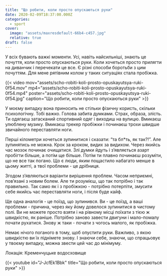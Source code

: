 ```yaml
---
title: "Що робити, коли просто опускаються руки"
date: 2020-02-09T18:37:00.000Z
categories:
  - sport
cover:
  image: "assets/maxresdefault-66b4-c457.jpg"
  relative: true
draft: false
---
```


У всіх бувають важкі моменти. Усі, навіть найсильніші, знають це почуття, коли просто опускаються руки. Коли хочеться просто прилягти на диванчик і перечекати це все. Є різні способи боротьби з цим почуттям. Для мене рятівним колом у таких ситуаціях стала пробіжка.

{{< video mov="assets/scho-robiti-koli-prosto-opuskayutsya-ruki-0f54.mov" mp4="assets/scho-robiti-koli-prosto-opuskayutsya-ruki-0f54.mp4" poster="assets/scho-robiti-koli-prosto-opuskayutsya-ruki-0f54.jpg" caption="Що робити, коли просто опускаються руки" >}}

У моєму випадку вона приносить не стільки фізичну користь, скільки психологічну. Тобі важко. Голова забита думками. Страх, образа, злість. Ти одягаєш затасканий спортивний одяг і виходиш на вулицю. Вмикаєш улюблену музику. Вмикаєш трекер пробіжки і починаєш трохи швидше звичайного переставляти ноги.

Перші кілометри хочеться зупинитися і сказати: “та бл\*ть, як так?!”. Але зупинятись не можна. Крок за кроком, видих за видихом. Через якийсь час мозок починає очищатися. Злі думки йдуть і з’являється азарт пробігти більше, а потім ще більше. Потім ти плавно починаєш розуміти, що не все так погано. Що є люди, яким пощастило набагато менше в цьому житті, а твої проблеми - це дрібниця.

Згодом з’являються варіанти вирішення проблем. Часом неприємні, пов’язані з новим болем. Але ти розумієш, що так потрібно і так правильно. Так само як і з пробіжкою - потрібно потерпіти, змусити себе якийсь час переставляти ноги, і після буде кайф.

Ще одна аналогія - це поїзд, що зупинився. Ви - це поїзд, а ваші проблеми - причина, через яку йому довелося зупинитися в чистому полі. Ви не можете просто взяти і на рівному місці поїхати з тією ж швидкістю, як раніше. Потрібно заново завести двигуни і мало-помалу почати рухатися. Знову ж таки - почати з чогось малого, як пробіжка.

Немає нічого поганого в тому, щоб опустити руки. Важливо, з якою швидкістю ви їх піднімете знову. І знаючи себе, знаючи, що спрацьовує у твоєму випадку, можна звести цей час до мінімуму.

Локація: Кременчуцьке водосховище

{{< youtube id="J-JcfEk1Bbk" title="Що робити, коли просто опускаються руки" >}}
